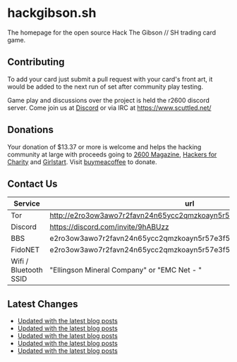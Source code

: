# hackgibson.sh
The homepage for the open source Hack The Gibson // SH trading card game.


## Contributing

To add your card just submit a pull request with your card's front art, it would be added to the next run of set after community play testing.

Game play and discussions over the project is held the r2600 discord server. Come join us at [Discord](https://discord.com/invite/9hABUzz) or via IRC at https://www.scuttled.net/


## Donations

Your donation of $13.37 or more is welcome and helps the hacking community at large with proceeds going to [2600 Magazine](https://2600.com/), [Hackers for Charity](https://hackersforcharity.org) and [Girlstart](https://girlstart.org).  Visit [buymeacoffee](https://www.buymeacoffee.com/hackgibson.sh) to donate.


## Contact Us

Service | url
-|-
Tor | http://e2ro3ow3awo7r2favn24n65ycc2qmzkoayn5r57e3f56nvjwdcgg32ad.onion
Discord | https://discord.com/invite/9hABUzz
BBS | e2ro3ow3awo7r2favn24n65ycc2qmzkoayn5r57e3f56nvjwdcgg32ad.onion:23
FidoNET | e2ro3ow3awo7r2favn24n65ycc2qmzkoayn5r57e3f56nvjwdcgg32ad.onion:24554
Wifi / Bluetooth SSID | "Ellingson Mineral Company" or "EMC Net - <fidonet address>"

## Latest Changes
<!-- BLOG-POST-LIST:START -->
- [Updated with the latest blog posts](https://github.com/DFW2600/hackgibson.sh/commit/9e19e783db3676a620b7db30e37a70b07ba13d15)
- [Updated with the latest blog posts](https://github.com/DFW2600/hackgibson.sh/commit/a87a2461faa2948f741f7ba50d50bc3f3a01c818)
- [Updated with the latest blog posts](https://github.com/DFW2600/hackgibson.sh/commit/82bd609ebd908405b3008427a0647400bf5a1ec5)
- [Updated with the latest blog posts](https://github.com/DFW2600/hackgibson.sh/commit/6492e5add0cfd86c1e3407167135947dc46c5867)
- [Updated with the latest blog posts](https://github.com/DFW2600/hackgibson.sh/commit/f6e8bf5f8014b85f72a015d7b3628d8cbb7c660f)
<!-- BLOG-POST-LIST:END -->
